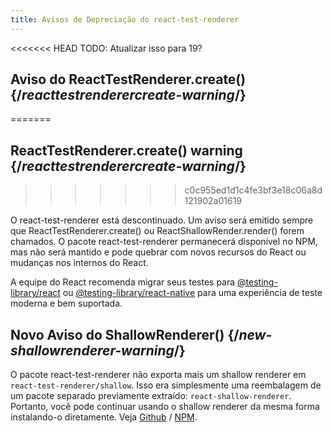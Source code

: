 ```yaml
---
title: Avisos de Depreciação do react-test-renderer
---
```


<<<<<<< HEAD
TODO: Atualizar isso para 19?

## Aviso do ReactTestRenderer.create() {/*reacttestrenderercreate-warning*/}
=======
## ReactTestRenderer.create() warning {/*reacttestrenderercreate-warning*/}
>>>>>>> c0c955ed1d1c4fe3bf3e18c06a8d121902a01619

O react-test-renderer está descontinuado. Um aviso será emitido sempre que ReactTestRenderer.create() ou ReactShallowRender.render() forem chamados. O pacote react-test-renderer permanecerá disponível no NPM, mas não será mantido e pode quebrar com novos recursos do React ou mudanças nos internos do React.

A equipe do React recomenda migrar seus testes para [@testing-library/react](https://testing-library.com/docs/react-testing-library/intro/) ou [@testing-library/react-native](https://callstack.github.io/react-native-testing-library/docs/start/intro) para uma experiência de teste moderna e bem suportada.

## Novo Aviso do ShallowRenderer() {/*new-shallowrenderer-warning*/}

O pacote react-test-renderer não exporta mais um shallow renderer em `react-test-renderer/shallow`. Isso era simplesmente uma reembalagem de um pacote separado previamente extraído: `react-shallow-renderer`. Portanto, você pode continuar usando o shallow renderer da mesma forma instalando-o diretamente. Veja [Github](https://github.com/enzymejs/react-shallow-renderer) / [NPM](https://www.npmjs.com/package/react-shallow-renderer).
